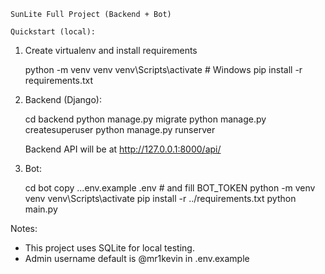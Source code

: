     SunLite Full Project (Backend + Bot)

    Quickstart (local):

1) Create virtualenv and install requirements

    python -m venv venv
    venv\Scripts\activate   # Windows
    pip install -r requirements.txt

2) Backend (Django):

    cd backend
    python manage.py migrate
    python manage.py createsuperuser
    python manage.py runserver

    Backend API will be at http://127.0.0.1:8000/api/

3) Bot:

    cd bot
    copy ..\.env.example .env   # and fill BOT_TOKEN
    python -m venv venv
    venv\Scripts\activate
    pip install -r ../requirements.txt
    python main.py

Notes:
- This project uses SQLite for local testing.
- Admin username default is @mr1kevin in .env.example
